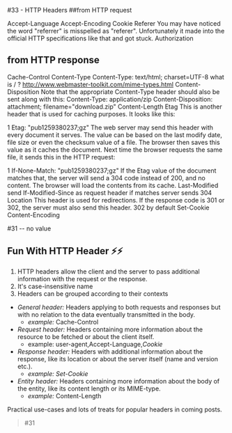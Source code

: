 #33 - HTTP Headers
##from HTTP request

Accept-Language
Accept-Encoding
Cookie
Referer
  You may have noticed the word "referrer" is misspelled as "referer". Unfortunately it made into the official HTTP specifications like that and got stuck.
Authorization
## from HTTP response
Cache-Control
Content-Type
  Content-Type: text/html; charset=UTF-8
  what is / ? 
  http://www.webmaster-toolkit.com/mime-types.html
Content-Disposition
  Note that the appropriate Content-Type header should also be sent along with this:
  Content-Type: application/zip
  Content-Disposition: attachment; filename="download.zip"
Content-Length
Etag
  This is another header that is used for caching purposes. It looks like this:

  1
  Etag: "pub1259380237;gz"
  The web server may send this header with every document it serves. The value can be based on the last modify date, file size or even the checksum value of a file. The browser then saves this value as it caches the document. Next time the browser requests the same file, it sends this in the HTTP request:

  1
  If-None-Match: "pub1259380237;gz"
  If the Etag value of the document matches that, the server will send a 304 code instead of 200, and no content. The browser will load the contents from its cache.
Last-Modified
  send If-Modified-Since as request header if matches server sends 304
Location
  This header is used for redirections. If the response code is 301 or 302, the server must also send this header.
  302 by default
Set-Cookie
Content-Encoding



#31 -- no value
## Fun With HTTP Header ⚡️⚡️
1. HTTP headers allow the client and the server to pass additional information with the request or the response.
2. It's case-insensitive name
3. Headers can be grouped according to their contexts
  - *General header:* Headers applying to both requests and responses but with no relation to the data eventually transmitted in the body.
      - _example:_ Cache-Control
  - *Request header:* Headers containing more information about the resource to be fetched or about the client itself.
      - example: user-agent,Accept-Language,*Cookie*
  - *Response header:* Headers with additional information about the response, like its location or about the server itself (name and version etc.).
      - _example:_ *Set-Cookie*
  - *Entity header:* Headers containing more information about the body of the entity, like its content length or its MIME-type.
      - _example:_ Content-Length

  Practical use-cases and lots of treats for popular headers in coming posts. 
> #31